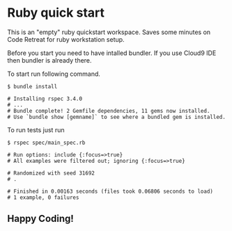 # Ruby quick start 

This is an "empty" ruby quickstart workspace. Saves some minutes on Code Retreat for ruby workstation setup.

Before you start you need to have intalled bundler. If you use Cloud9 IDE then bundler is already there.

To start run following command.
```shell
$ bundle install

# Installing rspec 3.4.0
# ...
# Bundle complete! 2 Gemfile dependencies, 11 gems now installed.
# Use `bundle show [gemname]` to see where a bundled gem is installed.
```		

To run tests just run

```shell
$ rspec spec/main_spec.rb 

# Run options: include {:focus=>true}
# All examples were filtered out; ignoring {:focus=>true}

# Randomized with seed 31692
# .

# Finished in 0.00163 seconds (files took 0.06806 seconds to load)
# 1 example, 0 failures
```
## Happy Coding!